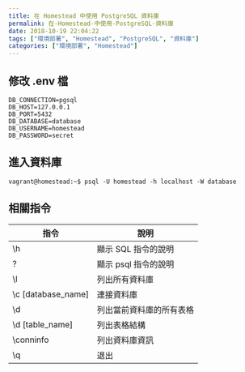 ```yaml
---
title: 在 Homestead 中使用 PostgreSQL 資料庫
permalink: 在-Homestead-中使用-PostgreSQL-資料庫
date: 2018-10-19 22:04:22
tags: ["環境部署", "Homestead", "PostgreSQL", "資料庫"]
categories: ["環境部署", "Homestead"]
---
```


## 修改 .env 檔

```ENV
DB_CONNECTION=pgsql
DB_HOST=127.0.0.1
DB_PORT=5432
DB_DATABASE=database
DB_USERNAME=homestead
DB_PASSWORD=secret
```

## 進入資料庫

```
vagrant@homestead:~$ psql -U homestead -h localhost -W database
```

## 相關指令

| 指令               | 說明                     |
| ------------------ | ------------------------ |
| \h                 | 顯示 SQL 指令的說明      |
| \?                 | 顯示 psql 指令的說明     |
| \l                 | 列出所有資料庫           |
| \c [database_name] | 連接資料庫               |
| \d                 | 列出當前資料庫的所有表格 |
| \d [table_name]    | 列出表格結構             |
| \conninfo          | 列出資料庫資訊           |
| \q                 | 退出                     |
